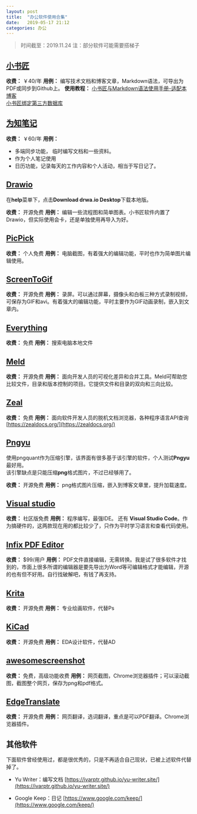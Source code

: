 ```yaml
---
layout: post
title:  "办公软件使用合集"
date:   2019-05-17 21:12
categories: 办公
---
```


> 时间截至：2019.11.24
> 注：部分软件可能需要搭梯子

## [小书匠](http://soft.xiaoshujiang.com/) 
**收费：** ￥40/年
**用例：** 编写技术文档和博客文章，Markdown语法，可导出为PDF或同步到Github上。
**使用教程：** 
[小书匠与Markdown语法使用手册-适配本博客](https://lonlypan.com/archivers/%E5%B0%8F%E4%B9%A6%E5%8C%A0%E8%AF%AD%E6%B3%95%E4%BD%BF%E7%94%A8%E6%89%8B%E5%86%8C)  
[小书匠绑定第三方数据库](https://lonlypan.com/archivers/%E5%B0%8F%E4%B9%A6%E5%8C%A0%E7%BB%91%E5%AE%9A%E7%AC%AC%E4%B8%89%E6%96%B9%E6%95%B0%E6%8D%AE%E5%BA%93)

## [为知笔记](https://www.wiz.cn/zh-cn) 
 
**收费：** ￥60/年
**用例：**
 - 多端同步功能， 临时编写文档和一些资料。  
 - 作为个人笔记使用  
 - 日历功能，记录每天的工作内容和个人活动，相当于写日记了。  

## [Drawio](https://www.draw.io/)
 
在**help**菜单下，点击**Download drwa.io Desktop**下载本地版。
 
**收费：** 开源免费
**用例：** 编辑一些流程图和简单图表。小书匠软件内置了Drawio，但实际使用会卡，还是单独使用再导入为好。
 
## [PicPick](https://picpick.app/zh/)
 
**收费：** 个人免费
**用例：** 电脑截图，有着强大的编辑功能，平时也作为简单图片编辑使用。

## [ScreenToGif](https://www.screentogif.com/?l=zh_cn)
 
**收费：** 开源免费
**用例：** 录屏。可以通过屏幕，摄像头和白板三种方式录制视频，可保存为GIF和avi。有着强大的编辑功能，平时主要作为GIF动画录制，嵌入到文章内。

## [Everything](https://www.voidtools.com/zh-cn/)
 
**收费：** 免费
**用例：**  搜索电脑本地文件

## [Meld](https://meldmerge.org/)

**收费：** 开源免费
**用例：**  面向开发人员的可视化差异和合并工具。Meld可帮助您比较文件，目录和版本控制的项目。它提供文件和目录的双向和三向比较。

## [Zeal](https://zealdocs.org/)
 
**收费：** 免费
**用例：** 面向软件开发人员的脱机文档浏览器，各种程序语言API查询
 [https://zealdocs.org/](https://zealdocs.org/)
 
## [Pngyu](https://pngquant.org/)

使用pngquant作为压缩引擎，该界面有很多基于该引擎的软件，个人测试**Pngyu**最好用。  
该引擎缺点是只能压缩**png**格式图片，不过已经够用了。

**收费：** 开源免费
**用例：** png格式图片压缩，嵌入到博客文章里，提升加载速度。

 ## [Visual studio](https://visualstudio.microsoft.com/zh-hans/free-developer-offers/) 
 
**收费：** 社区版免费
**用例：** 程序编写，最强IDE。	还有 **Visual Studio Code**。作为搞硬件的，这两款现在用的都比较少了，只作为平时学习语言和查看代码使用。

## [Infix PDF Editor](https://www.iceni.com/ru/infix.htm)

**收费：** $99/用户
**用例：** PDF文件直接编辑，无需转换。我是试了很多软件才找到的，市面上很多所谓的编辑器是要先导出为Word等可编辑格式才能编辑，开源的也有但不好用。自行找破解吧，有钱了再支持。

## [Krita](https://krita.org/zh/)

**收费：** 开源免费
**用例：** 专业绘画软件，代替Ps

## [KiCad](http://www.kicad-pcb.org/)

**收费：** 开源免费
**用例：** EDA设计软件，代替AD

## [awesomescreenshot](http://www.awesomescreenshot.com/)

**收费：** 免费，高级功能收费
**用例：** 网页截图，Chrome浏览器插件；可以滚动截图，截图整个网页，保存为png和pdf格式。

## [EdgeTranslate](https://github.com/EdgeTranslate/EdgeTranslate)

**收费：** 开源免费
**用例：** 网页翻译，选词翻译，重点是可以PDF翻译。Chrome浏览器插件。

## 其他软件

下面软件曾经使用过，都是很优秀的，只是不再适合自己现状，已被上述软件代替掉了。

 - Yu Writer：编写文档
 [https://ivarptr.github.io/yu-writer.site/](https://ivarptr.github.io/yu-writer.site/)

 - Google Keep：日记
 [https://www.google.com/keep/](https://www.google.com/keep/)






